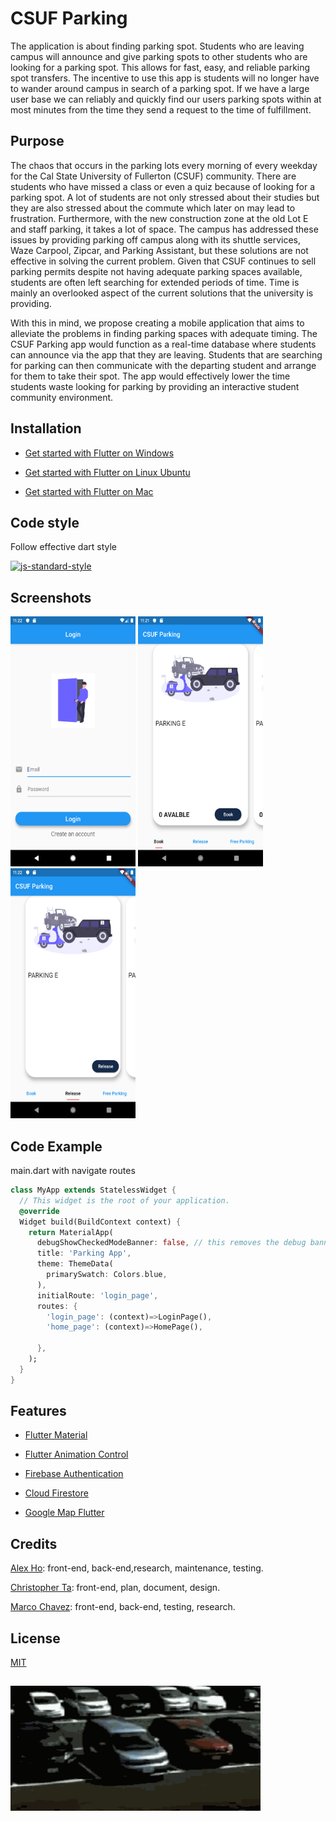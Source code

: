 # CSUF Parking 

The application is about finding parking spot. Students who are leaving campus will announce and give parking spots to other students who are looking for a parking spot. This allows for fast, easy, and reliable parking spot transfers. The incentive to use this app is students will no longer have to wander around campus in search of a parking spot. If we have a large user base we can reliably and quickly find our users parking spots within at most minutes from the time they send a request to the time of fulfillment.

## Purpose

The chaos that occurs in the parking lots every morning of every weekday for the Cal State University of Fullerton (CSUF) community. There are students who have missed a class or even a quiz because of looking for a parking spot. A lot of students are not only stressed about their studies but they are also stressed about the commute which later on may lead to frustration. Furthermore, with the new construction zone at the old Lot E and staff parking, it takes a lot of space. The campus has addressed these issues by providing parking off campus along with its shuttle services, Waze Carpool, Zipcar, and Parking Assistant, but these solutions are not effective in solving the current problem. Given that CSUF continues to sell parking permits despite not having adequate parking spaces available, students are often left searching for extended periods of time. Time is mainly an overlooked aspect of the current solutions that the university is providing. 

With this in mind, we propose creating a mobile application that aims to alleviate the problems in finding parking spaces with adequate timing. The CSUF Parking app would function as a real-time database where students can announce via the app that they are leaving. Students that are searching for parking can then communicate with the departing student and arrange for them to take their spot. The app would effectively lower the time students waste looking for parking by providing an interactive student community environment. 


## Installation

- [Get started with Flutter on Windows](https://medium.com/@psyanite/get-started-with-flutter-on-windows-3d3fbb8b221a)

- [Get started with Flutter on Linux Ubuntu](https://link.medium.com/wnUcqyGaUZ)

- [Get started with Flutter on Mac](https://medium.com/@sethladd/installing-flutter-on-a-mac-13a26340f80a)


## Code style

Follow effective dart style

[![js-standard-style](https://img.shields.io/badge/code%20style-standard-brightgreen.svg?style=flat)](https://dart.dev/guides/language/effective-dart/style)

## Screenshots

<img src="screenshots/Screenshot_1.png" width="200" height="400" />

<img src="screenshots/Screenshot_2.png" width="200" height="400" />

<img src="screenshots/Screenshot_3.png" width="200" height="400" />


## Code Example

main.dart with navigate routes

```dart
class MyApp extends StatelessWidget {
  // This widget is the root of your application.
  @override
  Widget build(BuildContext context) {
    return MaterialApp(
      debugShowCheckedModeBanner: false, // this removes the debug banner
      title: 'Parking App',
      theme: ThemeData(
        primarySwatch: Colors.blue,
      ),
      initialRoute: 'login_page',
      routes: {
        'login_page': (context)=>LoginPage(),
        'home_page': (context)=>HomePage(),

      },
    );
  }
}
```

## Features

- [Flutter Material](https://material.io/)

- [Flutter Animation Control](https://flutter.dev/docs/development/ui/animations)

- [Firebase Authentication](https://pub.dev/packages/firebase_auth)

- [Cloud Firestore](https://pub.dev/packages/cloud_firestore)

- [Google Map Flutter](https://pub.dev/packages/google_maps_flutter)


## Credits

[Alex Ho](https://github.com/hho114): front-end, back-end,research, maintenance, testing.

[Christopher Ta](https://github.com/Krunk-Juice): front-end, plan, document, design.

[Marco Chavez](https://github.com/mchvz93): front-end, back-end, testing, research.


## License

[MIT](https://choosealicense.com/licenses/mit/)

## 

<img src="parking.gif" width="400" height="200" />